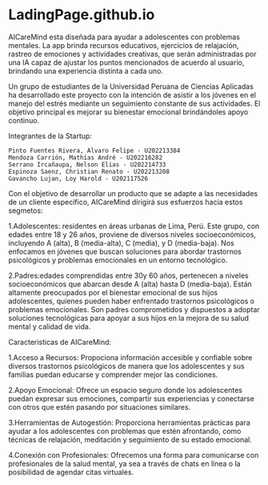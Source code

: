 # LadingPage.github.io
AICareMind esta diseñada para ayudar a adolescentes con problemas mentales. La app brinda recursos educativos, ejercicios de relajación, rastreo de emociones y actividades creativas, que serán administradas por una IA capaz de ajustar los puntos mencionados de acuerdo al usuario, brindando una experiencia distinta a cada uno.

Un grupo de estudiantes de la Universidad Peruana de Ciencias Aplicadas ha desarrollado este proyecto con la intención de asistir a los jóvenes en el manejo del estrés mediante un seguimiento constante de sus actividades. El objetivo principal es mejorar su bienestar emocional brindándoles apoyo continuo.

Integrantes de la Startup:

	Pinto Fuentes Rivera, Alvaro Felipe - U202213384
	Mendoza Carrión, Mathías André - U202216282  
	Serrano Ircañaupa, Nelson Elias - U202214733
	Espinoza Saenz, Christian Renato - U202213208
	Gavancho Lujan, Loy Harold - U202117526

Con el objetivo de desarrollar un producto que se adapte a las necesidades de un cliente específico, AICareMind dirigirá sus esfuerzos hacia estos segmetos:

1.Adolescentes: residentes en áreas urbanas de Lima, Perú. Este grupo, con edades entre 18 y 26 años, proviene de diversos niveles socioeconómicos, incluyendo A (alta), B (media-alta), C (media), y D (media-baja). Nos enfocamos en jóvenes que buscan soluciones para abordar trastornos psicológicos y problemas emocionales en un entorno tecnológico.

2.Padres:edades comprendidas entre 30y 60 años, pertenecen a niveles socioeconómicos que abarcan desde A (alta) hasta D (media-baja). Están altamente preocupados por el bienestar emocional de sus hijos adolescentes, quienes pueden haber enfrentado trastornos psicológicos o problemas emocionales. Son padres comprometidos y dispuestos a adoptar soluciones tecnológicas para apoyar a sus hijos en la mejora de su salud mental y calidad de vida. 

Caracteristicas de AICareMind:

1.Acceso a Recursos: Propociona información accesible y confiable sobre diversos trastornos psicológicos de manera que los adolescentes y sus familias puedan educarse y comprender mejor las condiciones.

2.Apoyo Emocional: Ofrece un espacio seguro donde los adolescentes puedan expresar sus emociones, compartir sus experiencias y conectarse con otros que estén pasando por situaciones similares.

3.Herramientas de Autogestión: Proporciona herramientas prácticas para ayudar a los adolescentes con problemas que estén afrontando, como técnicas de relajación, meditación y seguimiento de su estado emocional.

4.Conexión con Profesionales:  Ofrecemos una forma para comunicarse con profesionales de la salud mental, ya sea a través de chats en línea o la posibilidad de agendar citas virtuales.
